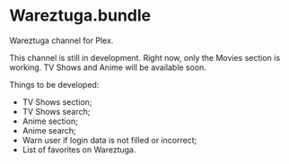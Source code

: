 Wareztuga.bundle
================

Wareztuga channel for Plex.

This channel is still in development.
Right now, only the Movies section is working. TV Shows and Anime will be available soon.

Things to be developed:
- TV Shows section;
- TV Shows search;
- Anime section;
- Anime search;
- Warn user if login data is not filled or incorrect;
- List of favorites on Wareztuga.

